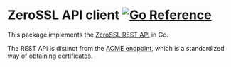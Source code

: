 ZeroSSL API client [![Go Reference](https://pkg.go.dev/badge/github.com/khulnasoft-lab/zerossl.svg)](https://pkg.go.dev/github.com/khulnasoft-lab/zerossl)
==================

This package implements the [ZeroSSL REST API](https://zerossl.com/documentation/api/) in Go.

The REST API is distinct from the [ACME endpoint](https://zerossl.com/documentation/acme/), which is a standardized way of obtaining certificates.
